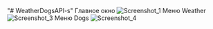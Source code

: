 "# WeatherDogsAPI-s" 
Главное окно
![Screenshot_1](https://github.com/user-attachments/assets/8fd1c7ed-6698-45c5-8cb0-c60b97be7f63)
Меню Weather
![Screenshot_3](https://github.com/user-attachments/assets/0e880ce2-1d5d-4b5c-be57-aeb0e7126168)
Меню Dogs
![Screenshot_4](https://github.com/user-attachments/assets/8bb2beea-74ff-4bc3-a4d9-ca866286dee7)
